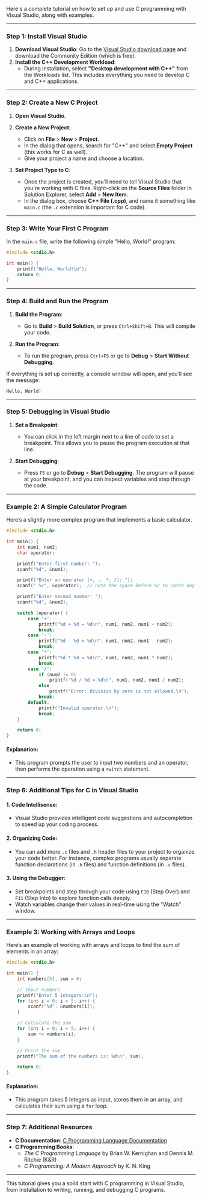 Here's a complete tutorial on how to set up and use C programming with Visual Studio, along with examples.

---

### **Step 1: Install Visual Studio**
1. **Download Visual Studio**: Go to the [Visual Studio download page](https://visualstudio.microsoft.com/downloads/) and download the Community Edition (which is free).
2. **Install the C++ Development Workload**: 
   - During installation, select **"Desktop development with C++"** from the Workloads list. This includes everything you need to develop C and C++ applications.

---

### **Step 2: Create a New C Project**
1. **Open Visual Studio**.
2. **Create a New Project**:
   - Click on **File** > **New** > **Project**.
   - In the dialog that opens, search for "C++" and select **Empty Project** (this works for C as well).
   - Give your project a name and choose a location.

3. **Set Project Type to C**:
   - Once the project is created, you'll need to tell Visual Studio that you're working with C files. Right-click on the **Source Files** folder in Solution Explorer, select **Add** > **New Item**.
   - In the dialog box, choose **C++ File (.cpp)**, and name it something like `main.c` (the `.c` extension is important for C code).

---

### **Step 3: Write Your First C Program**

In the `main.c` file, write the following simple "Hello, World!" program:

```c
#include <stdio.h>

int main() {
    printf("Hello, World!\n");
    return 0;
}
```

---

### **Step 4: Build and Run the Program**
1. **Build the Program**:
   - Go to **Build** > **Build Solution**, or press `Ctrl+Shift+B`. This will compile your code.

2. **Run the Program**:
   - To run the program, press `Ctrl+F5` or go to **Debug** > **Start Without Debugging**.

If everything is set up correctly, a console window will open, and you’ll see the message:

```
Hello, World!
```

---

### **Step 5: Debugging in Visual Studio**
1. **Set a Breakpoint**:
   - You can click in the left margin next to a line of code to set a breakpoint. This allows you to pause the program execution at that line.
   
2. **Start Debugging**:
   - Press `F5` or go to **Debug** > **Start Debugging**. The program will pause at your breakpoint, and you can inspect variables and step through the code.

---

### **Example 2: A Simple Calculator Program**

Here’s a slightly more complex program that implements a basic calculator.

```c
#include <stdio.h>

int main() {
    int num1, num2;
    char operator;

    printf("Enter first number: ");
    scanf("%d", &num1);

    printf("Enter an operator (+, -, *, /): ");
    scanf(" %c", &operator);  // note the space before %c to catch any stray newline characters

    printf("Enter second number: ");
    scanf("%d", &num2);

    switch (operator) {
        case '+':
            printf("%d + %d = %d\n", num1, num2, num1 + num2);
            break;
        case '-':
            printf("%d - %d = %d\n", num1, num2, num1 - num2);
            break;
        case '*':
            printf("%d * %d = %d\n", num1, num2, num1 * num2);
            break;
        case '/':
            if (num2 != 0)
                printf("%d / %d = %d\n", num1, num2, num1 / num2);
            else
                printf("Error: Division by zero is not allowed.\n");
            break;
        default:
            printf("Invalid operator.\n");
            break;
    }

    return 0;
}
```

#### Explanation:
- This program prompts the user to input two numbers and an operator, then performs the operation using a `switch` statement.

---

### **Step 6: Additional Tips for C in Visual Studio**

#### 1. **Code Intellisense**:
   - Visual Studio provides intelligent code suggestions and autocompletion to speed up your coding process.

#### 2. **Organizing Code**:
   - You can add more `.c` files and `.h` header files to your project to organize your code better. For instance, complex programs usually separate function declarations (in `.h` files) and function definitions (in `.c` files).

#### 3. **Using the Debugger**:
   - Set breakpoints and step through your code using `F10` (Step Over) and `F11` (Step Into) to explore function calls deeply.
   - Watch variables change their values in real-time using the "Watch" window.

---

### **Example 3: Working with Arrays and Loops**

Here’s an example of working with arrays and loops to find the sum of elements in an array:

```c
#include <stdio.h>

int main() {
    int numbers[5], sum = 0;

    // Input numbers
    printf("Enter 5 integers:\n");
    for (int i = 0; i < 5; i++) {
        scanf("%d", &numbers[i]);
    }

    // Calculate the sum
    for (int i = 0; i < 5; i++) {
        sum += numbers[i];
    }

    // Print the sum
    printf("The sum of the numbers is: %d\n", sum);

    return 0;
}
```

#### Explanation:
- This program takes 5 integers as input, stores them in an array, and calculates their sum using a `for` loop.

---

### **Step 7: Additional Resources**
- **C Documentation**: [C Programming Language Documentation](https://en.cppreference.com/w/c)
- **C Programming Books**:
  - *The C Programming Language* by Brian W. Kernighan and Dennis M. Ritchie (K&R)
  - *C Programming: A Modern Approach* by K. N. King

---

This tutorial gives you a solid start with C programming in Visual Studio, from installation to writing, running, and debugging C programs.
